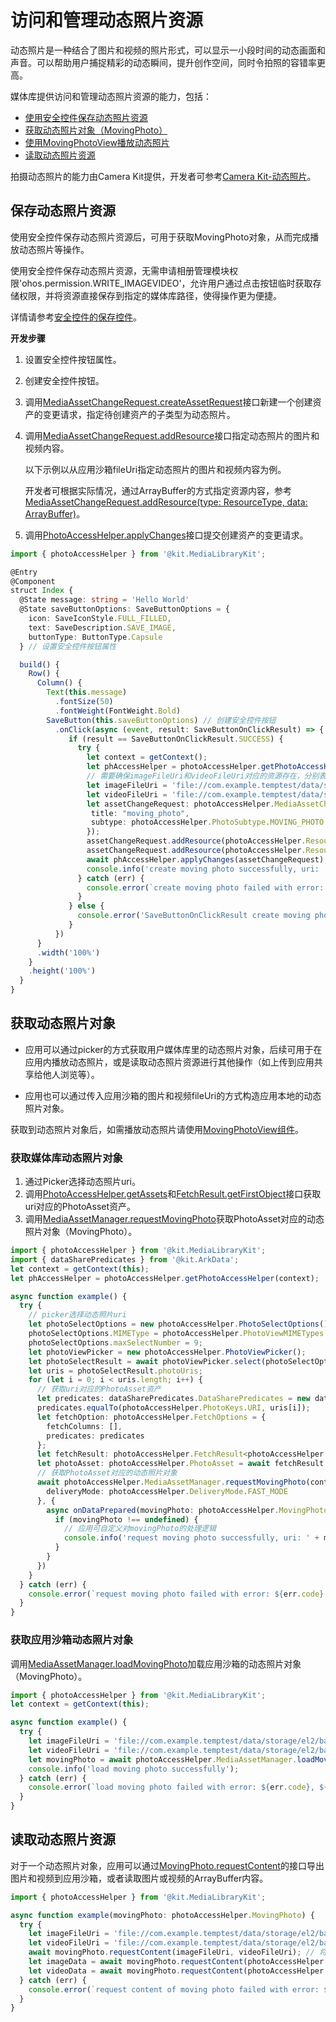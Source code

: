 # 访问和管理动态照片资源

动态照片是一种结合了图片和视频的照片形式，可以显示一小段时间的动态画面和声音。可以帮助用户捕捉精彩的动态瞬间，提升创作空间，同时令拍照的容错率更高。

媒体库提供访问和管理动态照片资源的能力，包括：

- [使用安全控件保存动态照片资源](#保存动态照片资源)
- [获取动态照片对象（MovingPhoto）](#获取动态照片对象)
- [使用MovingPhotoView播放动态照片](movingphotoview-guidelines.md)
- [读取动态照片资源](#读取动态照片资源)

拍摄动态照片的能力由Camera Kit提供，开发者可参考[Camera Kit-动态照片](../camera/camera-moving-photo.md)。



## 保存动态照片资源

使用安全控件保存动态照片资源后，可用于获取MovingPhoto对象，从而完成播放动态照片等操作。 

使用安全控件保存动态照片资源，无需申请相册管理模块权限'ohos.permission.WRITE_IMAGEVIDEO'，允许用户通过点击按钮临时获取存储权限，并将资源直接保存到指定的媒体库路径，使得操作更为便捷。

详情请参考[安全控件的保存控件](../../reference/apis-arkui/arkui-ts/ts-security-components-savebutton.md)。

**开发步骤**

1. 设置安全控件按钮属性。
2. 创建安全控件按钮。
3. 调用[MediaAssetChangeRequest.createAssetRequest](../../reference/apis-media-library-kit/js-apis-photoAccessHelper.md#createassetrequest11)接口新建一个创建资产的变更请求，指定待创建资产的子类型为动态照片。
4. 调用[MediaAssetChangeRequest.addResource](../../reference/apis-media-library-kit/js-apis-photoAccessHelper.md#addresource11)接口指定动态照片的图片和视频内容。
   
   以下示例以从应用沙箱fileUri指定动态照片的图片和视频内容为例。
   
   开发者可根据实际情况，通过ArrayBuffer的方式指定资源内容，参考[MediaAssetChangeRequest.addResource(type: ResourceType, data: ArrayBuffer)](../../reference/apis-media-library-kit/js-apis-photoAccessHelper.md#addresource11-1)。

5. 调用[PhotoAccessHelper.applyChanges](../../reference/apis-media-library-kit/js-apis-photoAccessHelper.md#applychanges11)接口提交创建资产的变更请求。

```ts
import { photoAccessHelper } from '@kit.MediaLibraryKit';

@Entry
@Component
struct Index {
  @State message: string = 'Hello World'
  @State saveButtonOptions: SaveButtonOptions = {
    icon: SaveIconStyle.FULL_FILLED,
    text: SaveDescription.SAVE_IMAGE,
    buttonType: ButtonType.Capsule
  } // 设置安全控件按钮属性

  build() {
    Row() {
      Column() {
        Text(this.message)
          .fontSize(50)
          .fontWeight(FontWeight.Bold)
        SaveButton(this.saveButtonOptions) // 创建安全控件按钮
          .onClick(async (event, result: SaveButtonOnClickResult) => {
             if (result == SaveButtonOnClickResult.SUCCESS) {
               try {
                 let context = getContext();
                 let phAccessHelper = photoAccessHelper.getPhotoAccessHelper(context);
                 // 需要确保imageFileUri和videoFileUri对应的资源存在，分别表示待创建到媒体库的动态照片的图片和视频。
                 let imageFileUri = 'file://com.example.temptest/data/storage/el2/base/haps/entry/files/create_moving_photo.jpg';
                 let videoFileUri = 'file://com.example.temptest/data/storage/el2/base/haps/entry/files/create_moving_photo.mp4';
                 let assetChangeRequest: photoAccessHelper.MediaAssetChangeRequest = photoAccessHelper.MediaAssetChangeRequest.createAssetRequest(context, photoAccessHelper.PhotoType.IMAGE, "jpg", {
                  title: "moving_photo",
                  subtype: photoAccessHelper.PhotoSubtype.MOVING_PHOTO
                 });
                 assetChangeRequest.addResource(photoAccessHelper.ResourceType.IMAGE_RESOURCE, imageFileUri);
                 assetChangeRequest.addResource(photoAccessHelper.ResourceType.VIDEO_RESOURCE, videoFileUri);
                 await phAccessHelper.applyChanges(assetChangeRequest);
                 console.info('create moving photo successfully, uri: ' + assetChangeRequest.getAsset().uri);
               } catch (err) {
                 console.error(`create moving photo failed with error: ${err.code}, ${err.message}`);
               }
             } else {
               console.error('SaveButtonOnClickResult create moving photo failed');
             }
          })
      }
      .width('100%')
    }
    .height('100%')
  }
}
```

## 获取动态照片对象

- 应用可以通过picker的方式获取用户媒体库里的动态照片对象，后续可用于在应用内播放动态照片，或是读取动态照片资源进行其他操作（如上传到应用共享给他人浏览等）。

- 应用也可以通过传入应用沙箱的图片和视频fileUri的方式构造应用本地的动态照片对象。

获取到动态照片对象后，如需播放动态照片请使用[MovingPhotoView组件](movingphotoview-guidelines.md)。

### 获取媒体库动态照片对象

1. 通过Picker选择动态照片uri。
2. 调用[PhotoAccessHelper.getAssets](../../reference/apis-media-library-kit/js-apis-photoAccessHelper.md#getassets-1)和[FetchResult.getFirstObject](../../reference/apis-media-library-kit/js-apis-photoAccessHelper.md#getfirstobject-1)接口获取uri对应的PhotoAsset资产。
3. 调用[MediaAssetManager.requestMovingPhoto](../../reference/apis-media-library-kit/js-apis-photoAccessHelper.md#requestmovingphoto12)获取PhotoAsset对应的动态照片对象（MovingPhoto）。

```ts
import { photoAccessHelper } from '@kit.MediaLibraryKit';
import { dataSharePredicates } from '@kit.ArkData';
let context = getContext(this);
let phAccessHelper = photoAccessHelper.getPhotoAccessHelper(context);

async function example() {
  try {
    // picker选择动态照片uri
    let photoSelectOptions = new photoAccessHelper.PhotoSelectOptions();
    photoSelectOptions.MIMEType = photoAccessHelper.PhotoViewMIMETypes.MOVING_PHOTO_IMAGE_TYPE;
    photoSelectOptions.maxSelectNumber = 9;
    let photoViewPicker = new photoAccessHelper.PhotoViewPicker();
    let photoSelectResult = await photoViewPicker.select(photoSelectOptions);
    let uris = photoSelectResult.photoUris;
    for (let i = 0; i < uris.length; i++) {
      // 获取uri对应的PhotoAsset资产
      let predicates: dataSharePredicates.DataSharePredicates = new dataSharePredicates.DataSharePredicates();
      predicates.equalTo(photoAccessHelper.PhotoKeys.URI, uris[i]);
      let fetchOption: photoAccessHelper.FetchOptions = {
        fetchColumns: [],
        predicates: predicates
      };
      let fetchResult: photoAccessHelper.FetchResult<photoAccessHelper.PhotoAsset> = await phAccessHelper.getAssets(fetchOption);
      let photoAsset: photoAccessHelper.PhotoAsset = await fetchResult.getFirstObject();
      // 获取PhotoAsset对应的动态照片对象
      await photoAccessHelper.MediaAssetManager.requestMovingPhoto(context, photoAsset, {
        deliveryMode: photoAccessHelper.DeliveryMode.FAST_MODE
      }, {
        async onDataPrepared(movingPhoto: photoAccessHelper.MovingPhoto) {
          if (movingPhoto !== undefined) {
            // 应用可自定义对movingPhoto的处理逻辑
            console.info('request moving photo successfully, uri: ' + movingPhoto.getUri());
          }
        }
      })
    }
  } catch (err) {
    console.error(`request moving photo failed with error: ${err.code}, ${err.message}`);
  }
}
```

### 获取应用沙箱动态照片对象

调用[MediaAssetManager.loadMovingPhoto](../../reference/apis-media-library-kit/js-apis-photoAccessHelper.md#loadmovingphoto12)加载应用沙箱的动态照片对象（MovingPhoto）。

```ts
import { photoAccessHelper } from '@kit.MediaLibraryKit';
let context = getContext(this);

async function example() {
  try {
    let imageFileUri = 'file://com.example.temptest/data/storage/el2/base/haps/entry/files/local_moving_photo.jpg';
    let videoFileUri = 'file://com.example.temptest/data/storage/el2/base/haps/entry/files/local_moving_photo.mp4';
    let movingPhoto = await photoAccessHelper.MediaAssetManager.loadMovingPhoto(context, imageFileUri, videoFileUri);
    console.info('load moving photo successfully');
  } catch (err) {
    console.error(`load moving photo failed with error: ${err.code}, ${err.message}`);
  }
}
```

## 读取动态照片资源

对于一个动态照片对象，应用可以通过[MovingPhoto.requestContent](../../reference/apis-media-library-kit/js-apis-photoAccessHelper.md#requestcontent12)的接口导出图片和视频到应用沙箱，或者读取图片或视频的ArrayBuffer内容。

```ts
import { photoAccessHelper } from '@kit.MediaLibraryKit';

async function example(movingPhoto: photoAccessHelper.MovingPhoto) {
  try {
    let imageFileUri = 'file://com.example.temptest/data/storage/el2/base/haps/entry/files/request_moving_photo.jpg';
    let videoFileUri = 'file://com.example.temptest/data/storage/el2/base/haps/entry/files/request_moving_photo.mp4';
    await movingPhoto.requestContent(imageFileUri, videoFileUri); // 将动态照片导出到应用沙箱
    let imageData = await movingPhoto.requestContent(photoAccessHelper.ResourceType.IMAGE_RESOURCE); // 读取图片的ArrayBuffer内容
    let videoData = await movingPhoto.requestContent(photoAccessHelper.ResourceType.VIDEO_RESOURCE); // 读取视频的ArrayBuffer内容
  } catch (err) {
    console.error(`request content of moving photo failed with error: ${err.code}, ${err.message}`);
  }
}
```